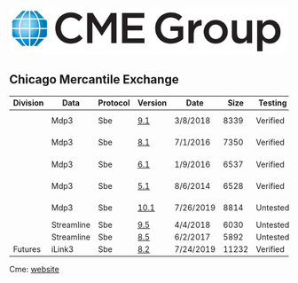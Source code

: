 [![Cme](https://github.com/Open-Markets-Initiative/Directory/blob/master/Logos/Cme.png)](http://www.cmegroup.com/)


## Chicago Mercantile Exchange

|Division | Data | Protocol | Version | Date | Size | Testing | Specification|
|--- | --- | --- | --- | --- | --- | --- | ---|
| | Mdp3 | Sbe | [9.1][Cme.Mdp3.Sbe.v9.1.Dissector] | 3/8/2018 | 8339 | Verified | [url][Cme.Mdp3.Sbe.v9.1.Url] - [xml][Cme.Mdp3.Sbe.v9.1.Xml] - [ftp][Cme.Mdp3.Sbe.v9.1.Ftp]|
| | Mdp3 | Sbe | [8.1][Cme.Mdp3.Sbe.v8.1.Dissector] | 7/1/2016 | 7350 | Verified | [url][Cme.Mdp3.Sbe.v8.1.Url] - [xml][Cme.Mdp3.Sbe.v8.1.Xml] - [ftp][Cme.Mdp3.Sbe.v8.1.Ftp]|
| | Mdp3 | Sbe | [6.1][Cme.Mdp3.Sbe.v6.1.Dissector] | 1/9/2016 | 6537 | Verified | [url][Cme.Mdp3.Sbe.v6.1.Url] - [xml][Cme.Mdp3.Sbe.v6.1.Xml] - [ftp][Cme.Mdp3.Sbe.v6.1.Ftp]|
| | Mdp3 | Sbe | [5.1][Cme.Mdp3.Sbe.v5.1.Dissector] | 8/6/2014 | 6528 | Verified | [url][Cme.Mdp3.Sbe.v5.1.Url] - [xml][Cme.Mdp3.Sbe.v5.1.Xml] - [ftp][Cme.Mdp3.Sbe.v5.1.Ftp]|
| | Mdp3 | Sbe | [10.1][Cme.Mdp3.Sbe.v10.1.Dissector] | 7/26/2019 | 8814 | Untested | [url][Cme.Mdp3.Sbe.v10.1.Url] - [xml][Cme.Mdp3.Sbe.v10.1.Xml] - [ftp][Cme.Mdp3.Sbe.v10.1.Ftp]|
| | Streamline | Sbe | [9.5][Cme.Streamline.Sbe.v9.5.Dissector] | 4/4/2018 | 6030 | Untested | [url][Cme.Streamline.Sbe.v9.5.Url] - [xml][Cme.Streamline.Sbe.v9.5.Xml]|
| | Streamline | Sbe | [8.5][Cme.Streamline.Sbe.v8.5.Dissector] | 6/2/2017 | 5892 | Untested | [url][Cme.Streamline.Sbe.v8.5.Url] - [xml][Cme.Streamline.Sbe.v8.5.Xml]|
|Futures | iLink3 | Sbe | [8.2][Cme.Futures.iLink3.Sbe.v8.2.Dissector] | 7/24/2019 | 11232 | Verified | [url][Cme.Futures.iLink3.Sbe.v8.2.Url] - [xml][Cme.Futures.iLink3.Sbe.v8.2.Xml]|


Cme: [website](http://www.cmegroup.com/ "Go to Chicago Mercantile Exchange")


[Cme.Mdp3.Sbe.v5.1.Dissector]: https://github.com/Open-Markets-Initiative/wireshark-lua/blob/master/Cme/Cme.Mdp3.Sbe.v5.1.Script.Dissector.lua "Chicago Mercantile Exchange 5.1 Wireshark Dissector"
[Cme.Mdp3.Sbe.v5.1.Url]: https://www.cmegroup.com/confluence/display/EPICSANDBOX/CME+MDP+3.0+Market+Data "Specification url"
[Cme.Mdp3.Sbe.v5.1.Xml]: https://github.com/Open-Markets-Initiative/Directory/blob/master/Specifications/Cme/Cme.Mdp3.Sbe.v5.1.xml "Chicago Mercantile Exchange 5.1 Xml"
[Cme.Mdp3.Sbe.v5.1.Ftp]: ftp://ftp.cmegroup.com/SBEFix/Production/Templates "Specification ftp"
[Cme.Mdp3.Sbe.v6.1.Dissector]: https://github.com/Open-Markets-Initiative/wireshark-lua/blob/master/Cme/Cme.Mdp3.Sbe.v6.1.Script.Dissector.lua "Chicago Mercantile Exchange 6.1 Wireshark Dissector"
[Cme.Mdp3.Sbe.v6.1.Url]: https://www.cmegroup.com/confluence/display/EPICSANDBOX/CME+MDP+3.0+Market+Data "Specification url"
[Cme.Mdp3.Sbe.v6.1.Xml]: https://github.com/Open-Markets-Initiative/Directory/blob/master/Specifications/Cme/Cme.Mdp3.Sbe.v6.1.xml "Chicago Mercantile Exchange 6.1 Xml"
[Cme.Mdp3.Sbe.v6.1.Ftp]: ftp://ftp.cmegroup.com/SBEFix/Production/Templates "Specification ftp"
[Cme.Mdp3.Sbe.v8.1.Dissector]: https://github.com/Open-Markets-Initiative/wireshark-lua/blob/master/Cme/Cme.Mdp3.Sbe.v8.1.Script.Dissector.lua "Chicago Mercantile Exchange 8.1 Wireshark Dissector"
[Cme.Mdp3.Sbe.v8.1.Url]: https://www.cmegroup.com/confluence/display/EPICSANDBOX/CME+MDP+3.0+Market+Data "Specification url"
[Cme.Mdp3.Sbe.v8.1.Xml]: https://github.com/Open-Markets-Initiative/Directory/blob/master/Specifications/Cme/Cme.Mdp3.Sbe.v8.1.xml "Chicago Mercantile Exchange 8.1 Xml"
[Cme.Mdp3.Sbe.v8.1.Ftp]: ftp://ftp.cmegroup.com/SBEFix/Production/Templates "Specification ftp"
[Cme.Mdp3.Sbe.v9.1.Dissector]: https://github.com/Open-Markets-Initiative/wireshark-lua/blob/master/Cme/Cme.Mdp3.Sbe.v9.1.Script.Dissector.lua "Chicago Mercantile Exchange 9.1 Wireshark Dissector"
[Cme.Mdp3.Sbe.v9.1.Url]: https://www.cmegroup.com/confluence/display/EPICSANDBOX/CME+MDP+3.0+Market+Data "Specification url"
[Cme.Mdp3.Sbe.v9.1.Xml]: https://github.com/Open-Markets-Initiative/Directory/blob/master/Specifications/Cme/Cme.Mdp3.Sbe.v9.1.xml "Chicago Mercantile Exchange 9.1 Xml"
[Cme.Mdp3.Sbe.v9.1.Ftp]: ftp://ftp.cmegroup.com/SBEFix/Production/Templates "Specification ftp"
[Cme.Mdp3.Sbe.v10.1.Dissector]: https://github.com/Open-Markets-Initiative/wireshark-lua/blob/master/Cme/Cme.Mdp3.Sbe.v10.1.Script.Dissector.lua "Chicago Mercantile Exchange 10.1 Wireshark Dissector"
[Cme.Mdp3.Sbe.v10.1.Url]: https://www.cmegroup.com/confluence/display/EPICSANDBOX/CME+MDP+3.0+Market+Data "Specification url"
[Cme.Mdp3.Sbe.v10.1.Xml]: https://github.com/Open-Markets-Initiative/Directory/blob/master/Specifications/Cme/Cme.Mdp3.Sbe.v10.1.xml "Chicago Mercantile Exchange 10.1 Xml"
[Cme.Mdp3.Sbe.v10.1.Ftp]: ftp://ftp.cmegroup.com/SBEFix/Production/Templates "Specification ftp"
[Cme.Streamline.Sbe.v8.5.Dissector]: https://github.com/Open-Markets-Initiative/wireshark-lua/blob/master/Cme/Cme.Streamline.Sbe.v8.5.Script.Dissector.lua "Chicago Mercantile Exchange 8.5 Wireshark Dissector"
[Cme.Streamline.Sbe.v8.5.Url]: https://www.cmegroup.com/confluence/display/EPICSANDBOX/SBE+-+Streamlined+Market+Data "Specification url"
[Cme.Streamline.Sbe.v8.5.Xml]: https://github.com/Open-Markets-Initiative/Directory/blob/master/Specifications/Cme/Cme.Mdp3.Sbe.v9.1.xml "Chicago Mercantile Exchange 8.5 Xml"
[Cme.Streamline.Sbe.v9.5.Dissector]: https://github.com/Open-Markets-Initiative/wireshark-lua/blob/master/Cme/Cme.Streamline.Sbe.v9.5.Script.Dissector.lua "Chicago Mercantile Exchange 9.5 Wireshark Dissector"
[Cme.Streamline.Sbe.v9.5.Url]: https://www.cmegroup.com/confluence/display/EPICSANDBOX/SBE+-+Streamlined+Market+Data "Specification url"
[Cme.Streamline.Sbe.v9.5.Xml]: https://github.com/Open-Markets-Initiative/Directory/blob/master/Specifications/Cme/Cme.Mdp3.Sbe.v9.5.xml "Chicago Mercantile Exchange 9.5 Xml"
[Cme.Futures.iLink3.Sbe.v8.2.Dissector]: https://github.com/Open-Markets-Initiative/wireshark-lua/blob/master/Cme/Cme.Futures.iLink3.Sbe.v8.2.Script.Dissector.lua "Chicago Mercantile Exchange 8.2 Wireshark Dissector"
[Cme.Futures.iLink3.Sbe.v8.2.Url]: https://www.cmegroup.com/confluence/display/EPICSANDBOX/iLink+3+-+Simple+Binary+Encoding "Specification url"
[Cme.Futures.iLink3.Sbe.v8.2.Xml]: https://github.com/Open-Markets-Initiative/Directory/blob/master/Specifications/Cme/Cme.Futures.iLink3.Sbe.v8.2.xml "Chicago Mercantile Exchange 8.2 Xml"
